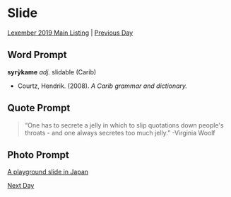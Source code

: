 # Slide
[Lexember 2019 Main Listing](_prompts/r-conlangs/lexember/2019/toc_lex19.md) | [Previous Day](_prompts/r-conlangs/lexember/2019/prompts/w2/11.md)

## Word Prompt

**syrỳkame** _adj._ slidable (Carib)

+ Courtz, Hendrik. (2008). _A Carib grammar and dictionary._

## Quote Prompt

> “One has to secrete a jelly in which to slip quotations down people's throats - and one always secretes too much jelly.” -Virginia Woolf

## Photo Prompt

[A playground slide in Japan](https://en.wikipedia.org/wiki/File:Playground_slide1.jpg)

[Next Day](_prompts/r-conlangs/lexember/2019/prompts/w2/13.md)
